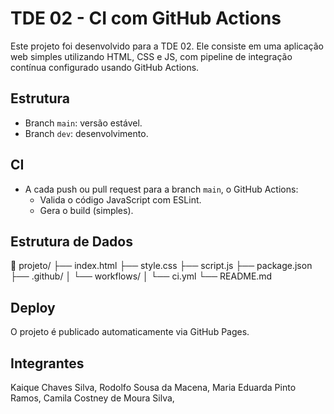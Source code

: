 # TDE 02 - CI com GitHub Actions

Este projeto foi desenvolvido para a TDE 02. Ele consiste em uma aplicação web simples utilizando HTML, CSS e JS, com pipeline de integração contínua configurado usando GitHub Actions.

## Estrutura
- Branch `main`: versão estável.
- Branch `dev`: desenvolvimento.

## CI
- A cada push ou pull request para a branch `main`, o GitHub Actions:
  - Valida o código JavaScript com ESLint.
  - Gera o build (simples).

## Estrutura de Dados
📁 projeto/
├── index.html
├── style.css
├── script.js
├── package.json
├── .github/
│ └── workflows/
│ └── ci.yml
└── README.md

## Deploy
O projeto é publicado automaticamente via GitHub Pages.


## Integrantes
Kaique Chaves Silva,
Rodolfo Sousa da Macena,
Maria Eduarda Pinto Ramos,
Camila Costney de Moura Silva, 
